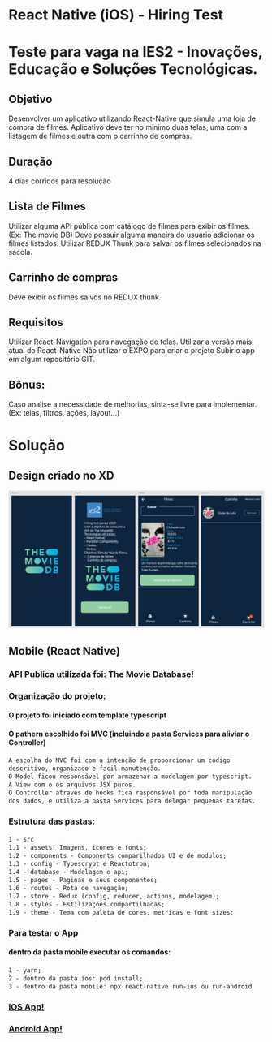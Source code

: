 # React Native (iOS) - Hiring Test 
# Teste para vaga na IES2 - Inovações, Educação e Soluções Tecnológicas.

## Objetivo

Desenvolver um aplicativo utilizando React-Native que simula uma loja de compra de filmes.
Aplicativo deve ter no mínimo duas telas, uma com a listagem de filmes e outra com o carrinho de compras.

## Duração

4 dias corridos para resolução

## Lista de Filmes

Utilizar alguma API pública com catálogo de filmes para exibir os filmes. (Ex: The movie DB)
Deve possuir alguma maneira do usuário adicionar os filmes listados.
Utilizar REDUX Thunk para salvar os filmes selecionados na sacola.

## Carrinho de compras

Deve exibir os filmes salvos no REDUX thunk.

## Requisitos

Utilizar React-Navigation para navegação de telas.
Utilizar a versão mais atual do React-Native
Não utilizar o EXPO para criar o projeto
Subir o app em algum repositório GIT.

## Bônus:

Caso analise a necessidade de melhorias, sinta-se livre para implementar. (Ex: telas, filtros, ações, layout...)


# Solução

## Design criado no XD

![alt text](https://github.com/marcelochb/ies2-hiring-test/blob/master/design/design.png)


## Mobile (React Native)

### API Publica utilizada foi: [The Movie Database!](https://www.themoviedb.org/documentation/api)

### Organização do projeto:
  #### O projeto foi iniciado com template typescript
  #### O pathern escolhido foi MVC (incluindo a pasta Services para aliviar o Controller)
    A escolha do MVC foi com a intenção de proporcionar um codigo descritivo, organizado e facil manutenção. 
    O Model ficou responsável por armazenar a modelagem por typescript. 
    A View com o os arquivos JSX puros.
    O Controller através de hooks fica responsável por toda manipulação dos dados, e utiliza a pasta Services para delegar pequenas tarefas.
  
### Estrutura das pastas:
    1 - src  
    1.1 - assets: Imagens, icones e fonts;
    1.2 - components - Components comparilhados UI e de modulos;
    1.3 - config - Typescrypt e Reactotron;
    1.4 - database - Modelagem e api;
    1.5 - pages - Paginas e seus componentes;
    1.6 - routes - Rota de navegação;
    1.7 - store - Redux (config, reducer, actions, modelagem);
    1.8 - styles - Estilizações compartilhadas;
    1.9 - theme - Tema com paleta de cores, metricas e font sizes;
    
 
 ### Para testar o App
  #### dentro da pasta mobile executar os comandos:
    1 - yarn;
    2 - dentro da pasta ios: pod install;
    3 - dentro da pasta mobile: npx react-native run-ios ou run-android
  

### [iOS App!](https://i.diawi.com/Hocf5K) 

### [Android App!](https://i.diawi.com/ECh7BH)
